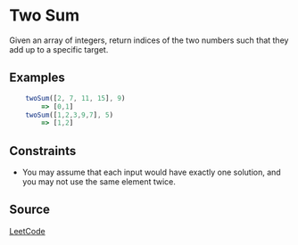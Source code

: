# Two Sum

Given an array of integers, return indices of the two numbers such that they add up to a specific target.

## Examples

```javascript
    twoSum([2, 7, 11, 15], 9)
        => [0,1]
    twoSum([1,2,3,9,7], 5)
        => [1,2]
```

## Constraints
- You may assume that each input would have exactly one solution, and you may not use the same element twice.

## Source
[LeetCode](https://leetcode.com/problems/two-sum/)
